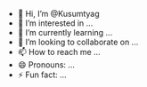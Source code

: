 - 👋 Hi, I’m @Kusumtyag
- 👀 I’m interested in ...
- 🌱 I’m currently learning ...
- 💞️ I’m looking to collaborate on ...
- 📫 How to reach me ...
- 😄 Pronouns: ...
- ⚡ Fun fact: ...

<!---
Kusumtyag/Kusumtyag is a ✨ special ✨ repository because its `README.md` (this file) appears on your GitHub profile.
You can click the Preview link to take a look at your changes.
--->
